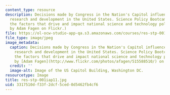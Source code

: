 ```yaml
---
content_type: resource
description: Decisions made by Congress in the Nation's Capitol influence scientific
  research and development in the United States. Science Policy Bootcamp discusses
  the factors that drive and impact national science and technology policy. (Image
  by Adam Fagen on Flickr.)
file: https://ol-ocw-studio-app-qa.s3.amazonaws.com/courses/res-stp-001-science-policy-bootcamp-january-iap-2011/3317510df33f2dcf5ced0d5462fb4cf6_res-stp-001iap11.jpg
file_type: image/jpeg
image_metadata:
  caption: Decisions made by Congress in the Nation's Capitol influence scientific
    research and development in the United States. Science Policy Bootcamp discusses
    the factors that drive and impact national science and technology policy. (Image
    by [Adam Fagen](http://www.flickr.com/photos/afagen/515588510/) on Flickr.)
  credit: ''
  image-alt: Image of the US Capitol Building, Washington DC.
resourcetype: Image
title: res-stp-001iap11.jpg
uid: 3317510d-f33f-2dcf-5ced-0d5462fb4cf6
---
```

